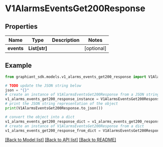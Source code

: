 # V1AlarmsEventsGet200Response


## Properties

Name | Type | Description | Notes
------------ | ------------- | ------------- | -------------
**events** | **List[str]** |  | [optional] 

## Example

```python
from graphiant_sdk.models.v1_alarms_events_get200_response import V1AlarmsEventsGet200Response

# TODO update the JSON string below
json = "{}"
# create an instance of V1AlarmsEventsGet200Response from a JSON string
v1_alarms_events_get200_response_instance = V1AlarmsEventsGet200Response.from_json(json)
# print the JSON string representation of the object
print(V1AlarmsEventsGet200Response.to_json())

# convert the object into a dict
v1_alarms_events_get200_response_dict = v1_alarms_events_get200_response_instance.to_dict()
# create an instance of V1AlarmsEventsGet200Response from a dict
v1_alarms_events_get200_response_from_dict = V1AlarmsEventsGet200Response.from_dict(v1_alarms_events_get200_response_dict)
```
[[Back to Model list]](../README.md#documentation-for-models) [[Back to API list]](../README.md#documentation-for-api-endpoints) [[Back to README]](../README.md)


